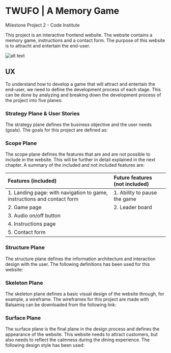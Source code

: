 # TWUFO | A Memory Game
Milestone Project 2 - Code Institute 

This project is an interactive frontend website. The website contains a memory game, instructions and a contact form. The purpose of this website is to attracht and entertain the end-user.

![alt text][logo]

[logo]: https://raw.githubusercontent.com/MatthewYong/twufo/master/readme/images/image-landing-device.png

## UX
To understand how to develop a game that will attract and entertain the end-user, we need to define the development process of each stage. This can be done by analyzing and breaking down the development process of the project into five planes:


### Strategy Plane & User Stories
The strategy plane defines the business objective and the user needs (goals). The goals for this project are defined as:





### Scope Plane
The scope plane defines the features that are and are not possible to include in the website. This will be further in detail explained in the next chapter. A summary of the included and not included features are:

| Features (included) | Future features (not included)|
| :------------- | :---------- |
|1. Landing page: with navigation to game, instructions and contact form | 1. Ability to pause the game|
|2. Game page | 2. Leader board|
|3. Audio on/off button|
|4. Instructions page | 
|5. Contact form|  


### Structure Plane
The structure plane defines the information architecture and interaction design with the user. The following definitions has been used for this website:



### Skeleton Plane
The skeleton plane defines a basic visual design of the website through, for example, a wireframe. The wireframes for this project are made with Balsamiq can be downloaded from the following link:




### Surface Plane
The surface plane is the final plane in the design process and defines the appearance of the website. This website needs to attract customers, but also needs to reflect the calmness during the dining experience. The following design style has been used:






